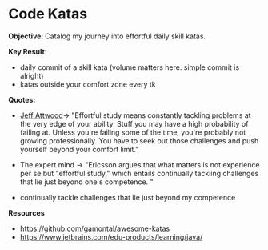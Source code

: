 # Code Katas 

**Objective**: 
Catalog my journey into effortful daily skill katas.

**Key Result**: 
* daily commit of a skill kata (volume matters here. simple commit is alright)
* katas outside your comfort zone every tk  

**Quotes:**
* [Jeff Attwood](https://blog.codinghorror.com/the-ultimate-code-kata/)-> "Effortful study means constantly tackling problems at the very edge of your ability. Stuff you may have a high probability of failing at. Unless you're failing some of the time, you're probably not growing professionally. You have to seek out those challenges and push yourself beyond your comfort limit." 
* The expert mind -> "Ericsson argues that what matters is not experience per se but "effortful study," which entails continually tackling challenges that lie just beyond one's competence. "

* continually tackle challenges that lie just beyond my competence

**Resources**
* https://github.com/gamontal/awesome-katas 
* https://www.jetbrains.com/edu-products/learning/java/ 
